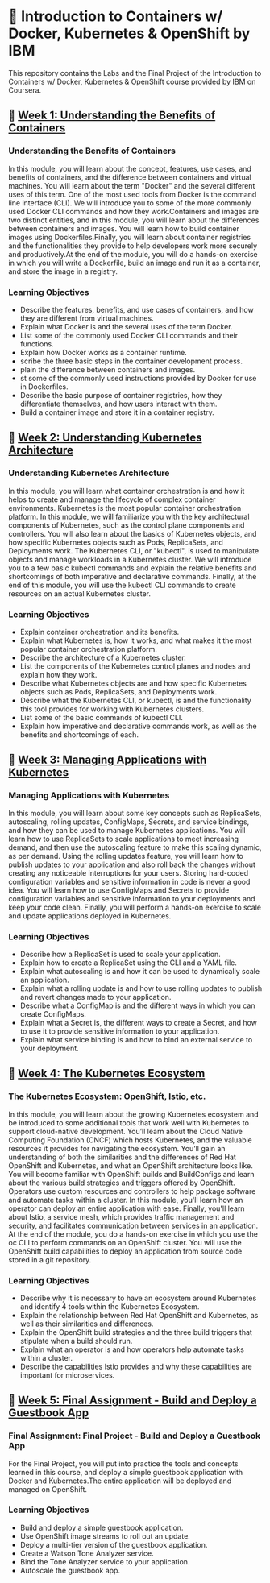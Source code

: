 # :rocket: Introduction to Containers w/ Docker, Kubernetes & OpenShift by IBM

This repository contains the Labs and the Final Project of the Introduction to Containers w/ Docker, Kubernetes &amp; OpenShift course provided by IBM on Coursera.

## :file_folder: [Week 1: Understanding the Benefits of Containers](https://github.com/evgenyzorin/IBM-Docker-Kubernetes-OpenShift/tree/main/Week%201)
### Understanding the Benefits of Containers
In this module, you will learn about the concept, features, use cases, and benefits of containers, and the difference between containers and virtual machines. You will learn about the term "Docker" and the several different uses of this term. One of the most used tools from Docker is the command line interface (CLI). We will introduce you to some of the more commonly used Docker CLI commands and how they work.Containers and images are two distinct entities, and in this module, you will learn about the differences between containers and images. You will learn how to build container images using Dockerfiles.Finally, you will learn about container registries and the functionalities they provide to help developers work more securely and productively.At the end of the module, you will do a hands-on exercise in which you will write a Dockerfile, build an image and run it as a container, and store the image in a registry.
### Learning Objectives
- Describe the features, benefits, and use cases of containers, and how they are different from virtual machines.
- Explain what Docker is and the several uses of the term Docker.
- List some of the commonly used Docker CLI commands and their functions.
- Explain how Docker works as a container runtime.
- scribe the three basic steps in the container development process.
- plain the difference between containers and images.
- st some of the commonly used instructions provided by Docker for use in Dockerfiles.
- Describe the basic purpose of container registries, how they differentiate themselves, and how users interact with them.
- Build a container image and store it in a container registry.

## :file_folder: [Week 2: Understanding Kubernetes Architecture](https://github.com/evgenyzorin/IBM-Docker-Kubernetes-OpenShift/tree/main/Week%202)
### Understanding Kubernetes Architecture
In this module, you will learn what container orchestration is and how it helps to create and manage the lifecycle of complex container environments. Kubernetes is the most popular container orchestration platform. In this module, we will familiarize you with the key architectural components of Kubernetes, such as the control plane components and controllers. You will also learn about the basics of Kubernetes objects, and how specific Kubernetes objects such as Pods, ReplicaSets, and Deployments work. The Kubernetes CLI, or "kubectl", is used to manipulate objects and manage workloads in a Kubernetes cluster. We will introduce you to a few basic kubectl commands and explain the relative benefits and shortcomings of both imperative and declarative commands. Finally, at the end of this module, you will use the kubectl CLI commands to create resources on an actual Kubernetes cluster.
### Learning Objectives
- Explain container orchestration and its benefits.
- Explain what Kubernetes is, how it works, and what makes it the most popular container orchestration platform.
- Describe the architecture of a Kubernetes cluster.
- List the components of the Kubernetes control planes and nodes and explain how they work.
- Describe what Kubernetes objects are and how specific Kubernetes objects such as Pods, ReplicaSets, and Deployments work.
- Describe what the Kubernetes CLI, or kubectl, is and the functionality this tool provides for working with Kubernetes clusters.
- List some of the basic commands of kubectl CLI.
- Explain how imperative and declarative commands work, as well as the benefits and shortcomings of each.

## :file_folder: [Week 3: Managing Applications with Kubernetes](https://github.com/evgenyzorin/IBM-Docker-Kubernetes-OpenShift/tree/main/Week%203)
### Managing Applications with Kubernetes
In this module, you will learn about some key concepts such as ReplicaSets, autoscaling, rolling updates, ConfigMaps, Secrets, and service bindings, and how they can be used to manage Kubernetes applications. You will learn how to use ReplicaSets to scale applications to meet increasing demand, and then use the autoscaling feature to make this scaling dynamic, as per demand. Using the rolling updates feature, you will learn how to publish updates to your application and also roll back the changes without creating any noticeable interruptions for your users. Storing hard-coded configuration variables and sensitive information in code is never a good idea. You will learn how to use ConfigMaps and Secrets to provide configuration variables and sensitive information to your deployments and keep your code clean. Finally, you will perform a hands-on exercise to scale and update applications deployed in Kubernetes.
### Learning Objectives
- Describe how a ReplicaSet is used to scale your application.
- Explain how to create a ReplicaSet using the CLI and a YAML file.
- Explain what autoscaling is and how it can be used to dynamically scale an application.
- Explain what a rolling update is and how to use rolling updates to publish and revert changes made to your application.
- Describe what a ConfigMap is and the different ways in which you can create ConfigMaps.
- Explain what a Secret is, the different ways to create a Secret, and how to use it to provide sensitive information to your application.
- Explain what service binding is and how to bind an external service to your deployment.

## :file_folder: [Week 4: The Kubernetes Ecosystem](https://github.com/evgenyzorin/IBM-Docker-Kubernetes-OpenShift/tree/main/Week%204)
### The Kubernetes Ecosystem: OpenShift, Istio, etc.
In this module, you will learn about the growing Kubernetes ecosystem and be introduced to some additional tools that work well with Kubernetes to support cloud-native development. You’ll learn about the Cloud Native Computing Foundation (CNCF) which hosts Kubernetes, and the valuable resources it provides for navigating the ecosystem. You’ll gain an understanding of both the similarities and the differences of Red Hat OpenShift and Kubernetes, and what an OpenShift architecture looks like. You will become familiar with OpenShift builds and BuildConfigs and learn about the various build strategies and triggers offered by OpenShift. Operators use custom resources and controllers to help package software and automate tasks within a cluster. In this module, you'll learn how an operator can deploy an entire application with ease. Finally, you'll learn about Istio, a service mesh, which provides traffic management and security, and facilitates communication between services in an application. At the end of the module, you do a hands-on exercise in which you use the oc CLI to perform commands on an OpenShift cluster. You will use the OpenShift build capabilities to deploy an application from source code stored in a git repository.
### Learning Objectives
- Describe why it is necessary to have an ecosystem around Kubernetes and identify 4 tools within the Kubernetes Ecosystem.
- Explain the relationship between Red Hat OpenShift and Kubernetes, as well as their similarities and differences.
- Explain the OpenShift build strategies and the three build triggers that stipulate when a build should run.
- Explain what an operator is and how operators help automate tasks within a cluster.
- Describe the capabilities Istio provides and why these capabilities are important for microservices.

## :file_folder: [Week 5: Final Assignment - Build and Deploy a Guestbook App](https://github.com/evgenyzorin/IBM-Docker-Kubernetes-OpenShift/tree/main/Week%205)
### Final Assignment: Final Project - Build and Deploy a Guestbook App
For the Final Project, you will put into practice the tools and concepts learned in this course, and deploy a simple guestbook application with Docker and Kubernetes.The entire application will be deployed and managed on OpenShift.
### Learning Objectives
- Build and deploy a simple guestbook application.
- Use OpenShift image streams to roll out an update.
- Deploy a multi-tier version of the guestbook application.
- Create a Watson Tone Analyzer service.
- Bind the Tone Analyzer service to your application.
- Autoscale the guestbook app.
